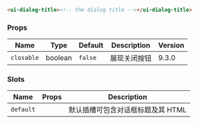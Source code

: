 ```html
<ui-dialog-title><!-- the dialog title --></ui-dialog-title>
```

### Props

| Name       | Type    | Default | Description  | Version |
| ---------- | ------- | ------- | ------------ | ------- |
| `closable` | boolean | `false` | 展现关闭按钮 | 9.3.0   |

### Slots

| Name      | Props | Description                       |
| --------- | ----- | --------------------------------- |
| `default` |       | 默认插槽可包含对话框标题及其 HTML |
